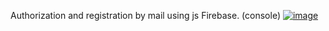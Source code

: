 Authorization and registration by mail using js Firebase. (console)
<a href="https://imgbb.com/"><img src="https://i.ibb.co/q0r0DW2/image.png" alt="image" border="0"></a>

